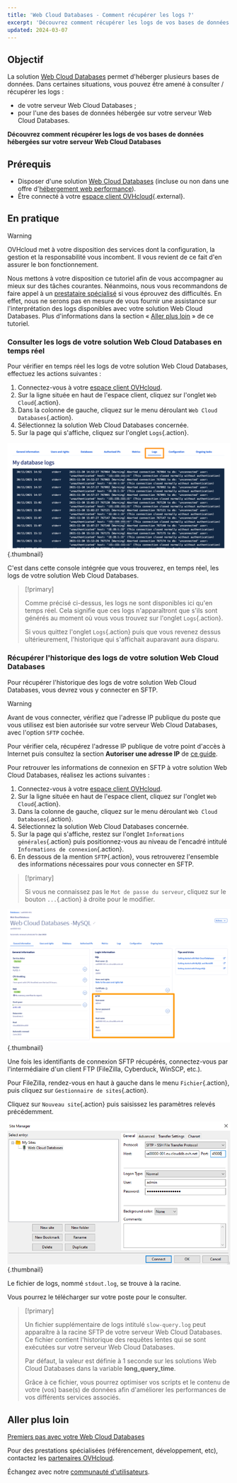 ```yaml
---
title: 'Web Cloud Databases - Comment récupérer les logs ?'
excerpt: 'Découvrez comment récupérer les logs de vos bases de données hébergées sur votre serveur Web Cloud Databases'
updated: 2024-03-07
---
```


## Objectif

La solution [Web Cloud Databases](/links/web/databases) permet d'héberger plusieurs bases de données. Dans certaines situations, vous pouvez être amené à consulter / récupérer les logs  :

- de votre serveur Web Cloud Databases ;
- pour l'une des bases de données hébergée sur votre serveur Web Cloud Databases.

**Découvrez comment récupérer les logs de vos bases de données hébergées sur votre serveur Web Cloud Databases**

## Prérequis

- Disposer d'une solution [Web Cloud Databases](/links/web/databases) (incluse ou non dans une offre d'[hébergement web performance](/links/web/hosting)).
- Être connecté à votre [espace client OVHcloud](/links/manager){.external}.

## En pratique

> [!warning]
>
> OVHcloud met à votre disposition des services dont la configuration, la gestion et la responsabilité vous incombent. Il vous revient de ce fait d'en assurer le bon fonctionnement.
> 
> Nous mettons à votre disposition ce tutoriel afin de vous accompagner au mieux sur des tâches courantes. Néanmoins, nous vous recommandons de faire appel à un [prestataire spécialisé](/links/partner) si vous éprouvez des difficultés. En effet, nous ne serons pas en mesure de vous fournir une assistance sur l'interprétation des logs disponibles avec votre solution Web Cloud Databases. Plus d'informations dans la section « [Aller plus loin](#go-further) » de ce tutoriel.
>

### Consulter les logs de votre solution Web Cloud Databases en temps réel

Pour vérifier en temps réel les logs de votre solution Web Cloud Databases, effectuez les actions suivantes :

1. Connectez-vous à votre [espace client OVHcloud](/links/manager).
2. Sur la ligne située en haut de l'espace client, cliquez sur l'onglet `Web Cloud`{.action}.
3. Dans la colonne de gauche, cliquez sur le menu déroulant `Web Cloud Databases`{.action}.
4. Sélectionnez la solution Web Cloud Databases concernée.
5. Sur la page qui s'affiche, cliquez sur l'onglet `Logs`{.action}.

![Web Cloud Databases](/pages/assets/screens/control_panel/product-selection/web-cloud/web-cloud-databases/logs/tab-with-logs.png){.thumbnail}

C'est dans cette console intégrée que vous trouverez, en temps réel, les logs de votre solution Web Cloud Databases.

> [!primary]
>
> Comme précisé ci-dessus, les logs ne sont disponibles ici qu'en temps réel. Cela signifie que ces logs n'apparaîtront que s'ils sont générés au moment où vous vous trouvez sur l'onglet `Logs`{.action}. 
>
> Si vous quittez l'onglet `Logs`{.action} puis que vous revenez dessus ultérieurement, l'historique qui s'affichait auparavant aura disparu.
>

### Récupérer l'historique des logs de votre solution Web Cloud Databases

Pour récupérer l'historique des logs de votre solution Web Cloud Databases, vous devrez vous y connecter en SFTP.

> [!warning]
>
> Avant de vous connecter, vérifiez que l'adresse IP publique du poste que vous utilisez est bien autorisée sur votre serveur Web Cloud Databases, avec l'option `SFTP` cochée.
>
> Pour vérifier cela, récupérez l'adresse IP publique de votre point d'accès à Internet puis consultez la section **Autoriser une adresse IP** de [ce guide](/pages/web_cloud/web_cloud_databases/starting_with_clouddb).
>

Pour retrouver les informations de connexion en SFTP à votre solution Web Cloud Databases, réalisez les actions suivantes :

1. Connectez-vous à votre [espace client OVHcloud](/links/manager).
2. Sur la ligne située en haut de l'espace client, cliquez sur l'onglet `Web Cloud`{.action}.
3. Dans la colonne de gauche, cliquez sur le menu déroulant `Web Cloud Databases`{.action}.
4. Sélectionnez la solution Web Cloud Databases concernée.
5. Sur la page qui s'affiche, restez sur l'onglet `Informations générales`{.action} puis positionnez-vous au niveau de l'encadré intitulé `Informations de connexion`{.action}.
6. En dessous de la mention `SFTP`{.action}, vous retrouverez l'ensemble des informations nécessaires pour vous connecter en SFTP.

> [!primary]
>
> Si vous ne connaissez pas le `Mot de passe du serveur`, cliquez sur le bouton `...`{.action} à droite pour le modifier.
>

![Web Cloud Databases](/pages/assets/screens/control_panel/product-selection/web-cloud/web-cloud-databases/general-information/sftp-login.png){.thumbnail}

Une fois les identifiants de connexion SFTP récupérés, connectez-vous par l'intermédiaire d'un client FTP (FileZilla, Cyberduck, WinSCP, etc.).

Pour FileZilla, rendez-vous en haut à gauche dans le menu `Fichier`{.action}, puis cliquez sur `Gestionnaire de sites`{.action}.

Cliquez sur `Nouveau site`{.action} puis saisissez les paramètres relevés précédemment.

![Web Cloud Databases](/pages/assets/screens/other/web-tools/filezilla/site-manager.png){.thumbnail}

Le fichier de logs, nommé `stdout.log`, se trouve à la racine.

Vous pourrez le télécharger sur votre poste pour le consulter.

> [!primary]
>
> Un fichier supplémentaire de logs intitulé `slow-query.log` peut apparaître à la racine SFTP de votre serveur Web Cloud Databases.
> Ce fichier contient l'historique des requêtes lentes qui se sont exécutées sur votre serveur Web Cloud Databases. 
> 
> Par défaut, la valeur est définie à 1 seconde sur les solutions Web Cloud Databases dans la variable **long_query_time**.
> 
> Grâce à ce fichier, vous pourrez optimiser vos scripts et le contenu de votre (vos) base(s) de données afin d'améliorer les performances de vos différents services associés.
>

## Aller plus loin <a name="go-further"></a>

[Premiers pas avec votre Web Cloud Databases](/pages/web_cloud/web_cloud_databases/starting_with_clouddb)

Pour des prestations spécialisées (référencement, développement, etc), contactez les [partenaires OVHcloud](/links/partner).

Échangez avec notre [communauté d'utilisateurs](/links/community).